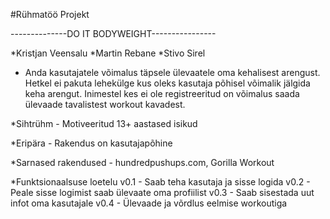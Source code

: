 #Rühmatöö Projekt

--------------DO IT BODYWEIGHT----------------


*Kristjan Veensalu
*Martin Rebane 
*Stivo Sirel

*	Anda kasutajatele võimalus täpsele ülevaatele oma kehalisest
	arengust. Hetkel ei pakuta lehekülge kus oleks kasutaja põhisel
	võimalik jälgida keha arengut. Inimestel kes ei ole registreeritud
	on võimalus saada ülevaade tavalistest workout kavadest.

*Sihtrühm - Motiveeritud 13+ aastased isikud

*Eripära - Rakendus on kasutajapõhine

*Sarnased rakendused - hundredpushups.com, Gorilla Workout

*Funktsionaalsuse loetelu
v0.1 - Saab teha kasutaja ja sisse logida
v0.2 - Peale sisse logimist saab ülevaate oma profiilist
v0.3 - Saab sisestada uut infot oma kasutajale
v0.4 - Ülevaade ja võrdlus eelmise workoutiga


